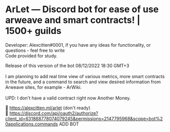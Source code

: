 # ArLet — Discord bot for ease of use arweave and smart contracts! | 1500+ guilds

Developer: Alexcitten#0001, if you have any ideas for functionality, or questions - feel free to write<br>
Code provided for study.

Release of this version of the bot 08/12/2022 18:30 GMT+3<br> <br>
I am planning to add real time view of various metrics, more smart contracts in the future, and a command to search and view desired information from Arweave sites, for example - ArWiki.<br><br>
UPD: I don't have a valid contract right now Another Money.

🔗 https://alexcitten.ml/arlet (don't ready)<br>
🔗 https://discord.com/api/oauth2/authorize?client_id=631868778074079245&permissions=2147795968&scope=bot%20applications.commands ADD BOT
